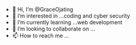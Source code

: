 - 👋 Hi, I’m @GraceOjating
- 👀 I’m interested in ...coding and cyber security
- 🌱 I’m currently learning ...web development
- 💞️ I’m looking to collaborate on ...
- 📫 How to reach me ...

<!---
GraceOjating/GraceOjating is a ✨ special ✨ repository because its `README.md` (this file) appears on your GitHub profile.
You can click the Preview link to take a look at your changes.
--->
